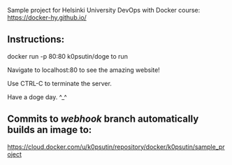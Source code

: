 Sample project for Helsinki University DevOps with Docker course: https://docker-hy.github.io/

## Instructions:

docker run -p 80:80 k0psutin/doge to run

Navigate to localhost:80 to see the amazing website!

Use CTRL-C to terminate the server. 

Have a doge day. ^_^ 

## Commits to *webhook* branch automatically builds an image to:

https://cloud.docker.com/u/k0psutin/repository/docker/k0psutin/sample_project
